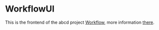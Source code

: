 # WorkflowUI

This is the frontend of the abcd project [Workflow](https://github.com/KonradDzieciol99/Workflow), more information [there](https://github.com/KonradDzieciol99/Workflow).
